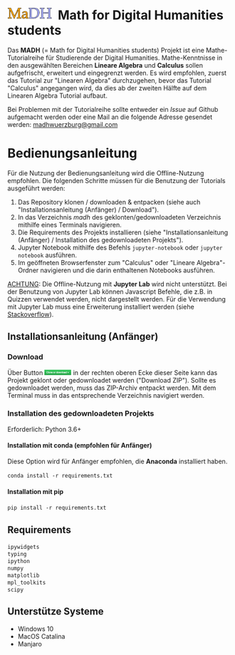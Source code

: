 # <img align="left" width="100" height="30" src="src/logo.png" alt="logo"> &nbsp; Math for Digital Humanities students



Das **MADH** (= Math for Digital Humanities students) Projekt ist eine Mathe-Tutorialreihe für Studierende der Digital Humanities. Mathe-Kenntnisse in den ausgewählten Bereichen **Lineare Algebra** und **Calculus** sollen aufgefrischt, erweitert und eingegrenzt werden. Es wird empfohlen, zuerst das Tutorial zur "Linearen Algebra" durchzugehen, bevor das Tutorial "Calculus" angegangen wird, da dies ab der zweiten Hälfte auf dem Linearen Algebra Tutorial aufbaut.

Bei Problemen mit der Tutorialreihe sollte entweder ein *Issue* auf Github aufgemacht werden oder eine Mail an die folgende Adresse gesendet werden: [madhwuerzburg@gmail.com](madhwuerzburg@gmail.com)


# Bedienungsanleitung

Für die Nutzung der Bedienungsanleitung wird die Offline-Nutzung empfohlen. Die folgenden Schritte müssen für die Benutzung der Tutorials ausgeführt werden:
1. Das Repository klonen / downloaden & entpacken (siehe auch "Installationsanleitung (Anfänger) / Download").
2. In das Verzeichnis *madh* des geklonten/gedownloadeten Verzeichnis mithilfe eines Terminals navigieren.
3. Die Requirements des Projekts installieren (siehe "Installationsanleitung (Anfänger) / Installation des gedownloadeten Projekts").
3. Jupyter Notebook mithilfe des Befehls `jupyter-notebook` oder `jupyter notebook` ausführen.
4. Im geöffneten Browserfenster zum "Calculus" oder "Lineare Algebra"-Ordner navigieren und die darin enthaltenen Notebooks ausführen.

<u>ACHTUNG</u>: Die Offline-Nutzung mit <b>Jupyter Lab</b> wird nicht unterstützt. Bei der Benutzung von Jupyter Lab können Javascript Befehle, die z.B. in Quizzen verwendet werden, nicht dargestellt werden. Für die Verwendung mit Jupyter Lab muss eine Erweiterung installiert werden (siehe <a href="https://stackoverflow.com/questions/49542417/how-to-get-ipywidgets-working-in-jupyter-lab">Stackoverflow</a>).

## Installationsanleitung (Anfänger)

### Download

Über Button <img src="Calculus/img/clone_download.png" alt="clone_download-icon" width="60" height="12"/> in der rechten oberen Ecke dieser Seite kann das Projekt geklont oder gedownloadet werden ("Download ZIP"). Sollte es gedownloadet werden, muss das ZIP-Archiv entpackt werden. Mit dem Terminal muss in das entsprechende Verzeichnis navigiert werden.


### Installation des gedownloadeten Projekts

Erforderlich: Python 3.6+

#### Installation mit conda (empfohlen für Anfänger)
Diese Option wird für Anfänger empfohlen, die **Anaconda** installiert haben.

`conda install -r requirements.txt`

#### Installation mit pip

`pip install -r requirements.txt`

## Requirements

```
ipywidgets
typing
ipython
numpy
matplotlib
mpl_toolkits
scipy
```


## Unterstütze Systeme

* Windows 10
* MacOS Catalina
* Manjaro

